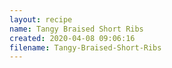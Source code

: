 ```yaml
---
layout: recipe
name: Tangy Braised Short Ribs
created: 2020-04-08 09:06:16
filename: Tangy-Braised-Short-Ribs
---
```

